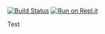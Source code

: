 [![Build Status](https://travis-ci.com/lebarsfa/Test.svg?branch=master)](https://travis-ci.com/lebarsfa/Test)
[![Run on Repl.it](https://repl.it/badge/github/lebarsfa/Test)](https://repl.it/github/lebarsfa/Test)


Test
